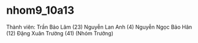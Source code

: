 # nhom9_10a13
Thành viên: Trần Bảo Lâm (23) Nguyễn Lan Anh (4) Nguyễn Ngọc Bảo Hân (12) Đặng Xuân Trường (41) (Nhóm Trưởng)
